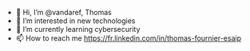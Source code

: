 - 👋 Hi, I’m @vandaref, Thomas
- 👀 I’m interested in new technologies
- 🌱 I’m currently learning cybersecurity
- 📫 How to reach me https://fr.linkedin.com/in/thomas-fournier-esaip

